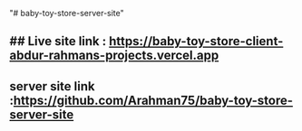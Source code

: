 "# baby-toy-store-server-site" 
## ## Live site link : https://baby-toy-store-client-abdur-rahmans-projects.vercel.app
## server site link :https://github.com/Arahman75/baby-toy-store-server-site